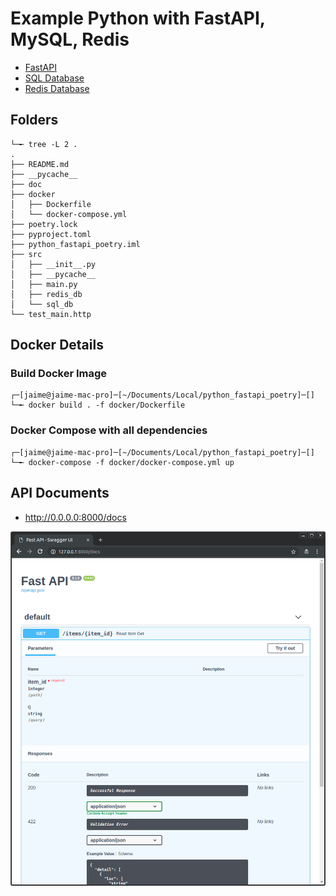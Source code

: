 # Example Python with FastAPI, MySQL, Redis
* [FastAPI](https://fastapi.tiangolo.com/tutorial/)
* [SQL Database](https://fastapi.tiangolo.com/tutorial/sql-databases)
* [Redis Database](https://pypi.org/project/redis/)

## Folders
```shell
└─╾ tree -L 2 .
.
├── README.md
├── __pycache__
├── doc
├── docker
│   ├── Dockerfile
│   └── docker-compose.yml
├── poetry.lock
├── pyproject.toml
├── python_fastapi_poetry.iml
├── src
│   ├── __init__.py
│   ├── __pycache__
│   ├── main.py
│   ├── redis_db
│   └── sql_db
└── test_main.http
```

## Docker Details
### Build Docker Image
```shell
┌─[jaime@jaime-mac-pro]─[~/Documents/Local/python_fastapi_poetry]─[]
└─╾ docker build . -f docker/Dockerfile
```

### Docker Compose with all dependencies 
```shell
┌─[jaime@jaime-mac-pro]─[~/Documents/Local/python_fastapi_poetry]─[]
└─╾ docker-compose -f docker/docker-compose.yml up
```

## API Documents
* http://0.0.0.0:8000/docs

![img.png](docs/img.png)


